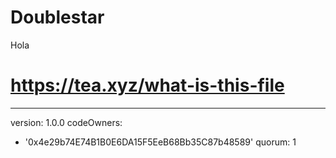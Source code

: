 # Doublestar
Hola
# https://tea.xyz/what-is-this-file
---
version: 1.0.0
codeOwners:
  - '0x4e29b74E74B1B0E6DA15F5EeB68Bb35C87b48589'
quorum: 1
